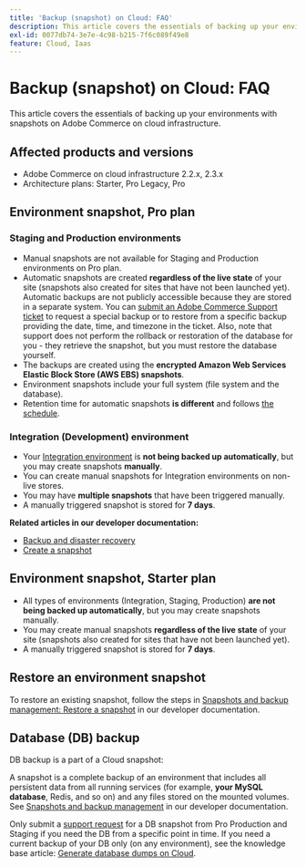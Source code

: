 ```yaml
---
title: 'Backup (snapshot) on Cloud: FAQ'
description: This article covers the essentials of backing up your environments with snapshots on Adobe Commerce on cloud infrastructure.
exl-id: 0077db74-3e7e-4c98-b215-7f6c089f49e8
feature: Cloud, Iaas
---
```

# Backup (snapshot) on Cloud: FAQ

This article covers the essentials of backing up your environments with snapshots on Adobe Commerce on cloud infrastructure.

## Affected products and versions

* Adobe Commerce on cloud infrastructure 2.2.x, 2.3.x
* Architecture plans:  Starter, Pro Legacy, Pro

## Environment snapshot, Pro plan

### Staging and Production environments

* Manual snapshots are not available for Staging and Production environments on Pro plan.
* Automatic snapshots are created **regardless of the live state** of your site (snapshots also created for sites that have not been launched yet). Automatic backups are not publicly accessible because they are stored in a separate system. You can [submit an Adobe Commerce Support ticket](https://experienceleague.adobe.com/docs/commerce-knowledge-base/kb/help-center-guide/magento-help-center-user-guide.html#submit-ticket) to request a special backup or to restore from a specific backup providing the date, time, and timezone in the ticket. Also, note that support does not perform the rollback or restoration of the database for you - they retrieve the snapshot, but you must restore the database yourself.
* The backups are created using the **encrypted Amazon Web Services Elastic Block Store (AWS EBS) snapshots**.
* Environment snapshots include your full system (file system and the database).
* Retention time for automatic snapshots **is different** and follows [the schedule](https://experienceleague.adobe.com/docs/commerce-cloud-service/user-guide/architecture/pro-architecture.html?lang=en#backup-and-disaster-recovery).

### Integration (Development) environment

* Your [Integration environment](/help/announcements/adobe-commerce-announcements/integration-environment-enhancement-request-pro-and-starter.md) is **not being backed up automatically**, but you may create snapshots **manually**.
* You can create manual snapshots for Integration environments on non-live stores.
* You may have **multiple snapshots** that have been triggered manually.
* A manually triggered snapshot is stored for **7 days**.

 **Related articles in our developer documentation:**

* [Backup and disaster recovery](https://experienceleague.adobe.com/docs/commerce-cloud-service/user-guide/architecture/pro-architecture.html#backup-and-disaster-recovery)
* [Create a snapshot](https://experienceleague.adobe.com/docs/commerce-cloud-service/user-guide/develop/storage/snapshots.html)

## Environment snapshot, Starter plan

* All types of environments (Integration, Staging, Production) **are not being backed up automatically**, but you may create snapshots manually.
* You may create manual snapshots **regardless of the live state** of your site (snapshots also created for sites that have not been launched yet).
* A manually triggered snapshot is stored for **7 days**.

## Restore an environment snapshot

To restore an existing snapshot, follow the steps in [Snapshots and backup management: Restore a snapshot](https://devdocs.magento.com/cloud/project/project-webint-snap.html#restore-snapshot) in our developer documentation.

## Database (DB) backup

DB backup is a part of a Cloud snapshot:

A snapshot is a complete backup of an environment that includes all persistent data from all running services (for example, **your MySQL database**, Redis, and so on) and any files stored on the mounted volumes.
See [Snapshots and backup management](https://experienceleague.adobe.com/docs/commerce-cloud-service/user-guide/develop/storage/snapshots.html) in our developer documentation.

Only submit a [support request](https://experienceleague.adobe.com/docs/commerce-knowledge-base/kb/help-center-guide/magento-help-center-user-guide.html?lang=en#submit-ticket) for a DB snapshot from Pro Production and Staging if you need the DB from a specific point in time. If you need a current backup of your DB only (on any environment), see the knowledge base article: [Generate database dumps on Cloud](/help/how-to/general/create-database-dump-on-cloud.md).
